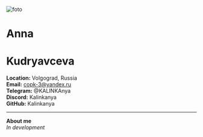 ![foto](https://disk.yandex.ru/i/c_hcfjlMOM_aAA)
# **Anna**  
# **Kudryavceva**  
**Location:** Volgograd, Russia  
**Email:** copk-3@yandex.ru  
**Telegram:** @KALINKAnya  
**Discord:** Kalinkanya  
**GitHub:** Kalinkanya  
***
**About me**  
*In development*